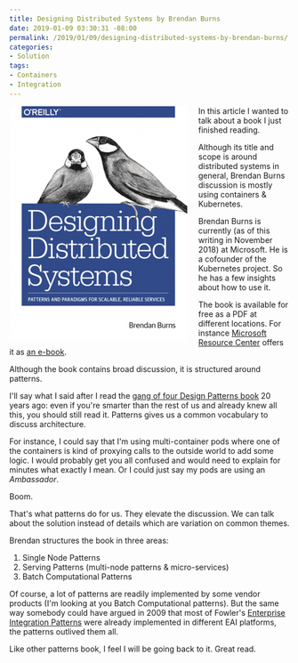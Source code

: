 ```yaml
---
title: Designing Distributed Systems by Brendan Burns
date: 2019-01-09 03:30:31 -08:00
permalink: /2019/01/09/designing-distributed-systems-by-brendan-burns/
categories:
- Solution
tags:
- Containers
- Integration
---
```

<img style="float:left;padding-right:20px;" title="From leeroy on www.pexels.com" src="/assets/posts/2019/1/designing-distributed-systems-by-brendan-burns/designing-distributed-systems-cover-e1541587756618.png" />

In this article I wanted to talk about a book I just finished reading.

Although its title and scope is around distributed systems in general, Brendan Burns discussion is mostly using containers &amp; Kubernetes.

Brendan Burns is currently (as of this writing in November 2018) at Microsoft.  He is a cofounder of the Kubernetes project.  So he has a few insights about how to use it.

The book is available for free as a PDF at different locations.  For instance <a href="https://azure.microsoft.com/en-us/resources/">Microsoft Resource Center</a> offers it as <a href="https://azure.microsoft.com/en-us/resources/designing-distributed-systems/en-us/">an e-book</a>.

Although the book contains broad discussion, it is structured around patterns.

I'll say what I said after I read the <a href="https://en.wikipedia.org/wiki/Design_Patterns">gang of four Design Patterns book</a> 20 years ago:  even if you're smarter than the rest of us and already knew all this, you should still read it.  Patterns gives us a common vocabulary to discuss architecture.

For instance, I could say that I'm using multi-container pods where one of the containers is kind of proxying calls to the outside world to add some logic.  I would probably get you all confused and would need to explain for minutes what exactly I mean.  Or I could just say my pods are using an <em>Ambassador</em>.

Boom.

That's what patterns do for us.  They elevate the discussion.  We can talk about the solution instead of details which are variation on common themes.

Brendan structures the book in three areas:

<ol>
<li>Single Node Patterns</li>
<li>Serving Patterns (multi-node patterns &amp; micro-services)</li>
<li>Batch Computational Patterns</li>
</ol>

Of course, a lot of patterns are readily implemented by some vendor products (I'm looking at you Batch Computational patterns).  But the same way somebody could have argued in 2009 that most of Fowler's <a href="https://www.enterpriseintegrationpatterns.com/">Enterprise Integration Patterns</a> were already implemented in different EAI platforms, the patterns outlived them all.

Like other patterns book, I feel I will be going back to it.  Great read.